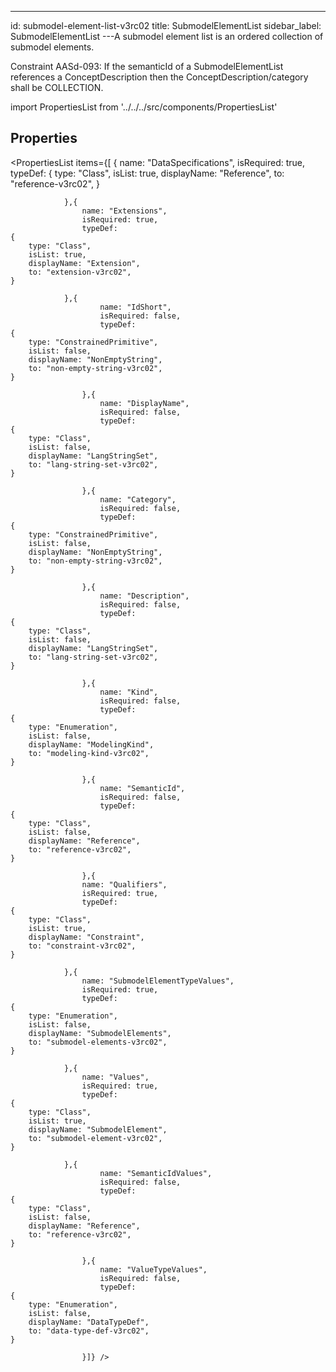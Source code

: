 --- 
id: submodel-element-list-v3rc02 
title: SubmodelElementList 
sidebar_label: SubmodelElementList 
---A submodel element list is an ordered collection of submodel elements.

<p>
Constraint AASd-093: If the semanticId of a SubmodelElementList references
a ConceptDescription then the ConceptDescription/category shall be COLLECTION.
</p>

import PropertiesList from '../../../src/components/PropertiesList' 

## Properties 

<PropertiesList items={[ 
{
                    name: "DataSpecifications",
                    isRequired: true,
                    typeDef: 
    {
        type: "Class",
        isList: true,
        displayName: "Reference",
        to: "reference-v3rc02",
    }
    
                },{
                    name: "Extensions",
                    isRequired: true,
                    typeDef: 
    {
        type: "Class",
        isList: true,
        displayName: "Extension",
        to: "extension-v3rc02",
    }
    
                },{
                        name: "IdShort",
                        isRequired: false,
                        typeDef: 
    {
        type: "ConstrainedPrimitive",
        isList: false,
        displayName: "NonEmptyString",
        to: "non-empty-string-v3rc02",
    }
    
                    },{
                        name: "DisplayName",
                        isRequired: false,
                        typeDef: 
    {
        type: "Class",
        isList: false,
        displayName: "LangStringSet",
        to: "lang-string-set-v3rc02",
    }
    
                    },{
                        name: "Category",
                        isRequired: false,
                        typeDef: 
    {
        type: "ConstrainedPrimitive",
        isList: false,
        displayName: "NonEmptyString",
        to: "non-empty-string-v3rc02",
    }
    
                    },{
                        name: "Description",
                        isRequired: false,
                        typeDef: 
    {
        type: "Class",
        isList: false,
        displayName: "LangStringSet",
        to: "lang-string-set-v3rc02",
    }
    
                    },{
                        name: "Kind",
                        isRequired: false,
                        typeDef: 
    {
        type: "Enumeration",
        isList: false,
        displayName: "ModelingKind",
        to: "modeling-kind-v3rc02",
    }
    
                    },{
                        name: "SemanticId",
                        isRequired: false,
                        typeDef: 
    {
        type: "Class",
        isList: false,
        displayName: "Reference",
        to: "reference-v3rc02",
    }
    
                    },{
                    name: "Qualifiers",
                    isRequired: true,
                    typeDef: 
    {
        type: "Class",
        isList: true,
        displayName: "Constraint",
        to: "constraint-v3rc02",
    }
    
                },{
                    name: "SubmodelElementTypeValues",
                    isRequired: true,
                    typeDef: 
    {
        type: "Enumeration",
        isList: false,
        displayName: "SubmodelElements",
        to: "submodel-elements-v3rc02",
    }
    
                },{
                    name: "Values",
                    isRequired: true,
                    typeDef: 
    {
        type: "Class",
        isList: true,
        displayName: "SubmodelElement",
        to: "submodel-element-v3rc02",
    }
    
                },{
                        name: "SemanticIdValues",
                        isRequired: false,
                        typeDef: 
    {
        type: "Class",
        isList: false,
        displayName: "Reference",
        to: "reference-v3rc02",
    }
    
                    },{
                        name: "ValueTypeValues",
                        isRequired: false,
                        typeDef: 
    {
        type: "Enumeration",
        isList: false,
        displayName: "DataTypeDef",
        to: "data-type-def-v3rc02",
    }
    
                    }]} /> 
 
